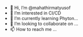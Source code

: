 - 👋 Hi, I’m @mahathirmatyusof
- 👀 I’m interested in CI/CD
- 🌱 I’m currently learning Phyton...
- 💞️ I’m looking to collaborate on ...
- 📫 How to reach me ...

<!---
mahathirmatyusof/mahathirmatyusof is a ✨ special ✨ repository because its `README.md` (this file) appears on your GitHub profile.
You can click the Preview link to take a look at your changes.
--->
